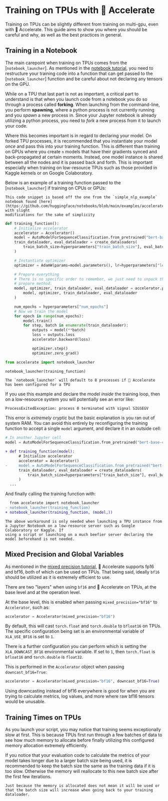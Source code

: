 <!--Copyright 2022 The HuggingFace Team. All rights reserved.

Licensed under the Apache License, Version 2.0 (the "License"); you may not use this file except in compliance with
the License. You may obtain a copy of the License at

http://www.apache.org/licenses/LICENSE-2.0

Unless required by applicable law or agreed to in writing, software distributed under the License is distributed on
an "AS IS" BASIS, WITHOUT WARRANTIES OR CONDITIONS OF ANY KIND, either express or implied. See the License for the
specific language governing permissions and limitations under the License.

⚠️ Note that this file is in Markdown but contain specific syntax for our doc-builder (similar to MDX) that may not be
rendered properly in your Markdown viewer.
-->

# Training on TPUs with 🤗 Accelerate

Training on TPUs can be slightly different from training on multi-gpu, even with 🤗 Accelerate. This guide aims to show you 
where you should be careful and why, as well as the best practices in general.

## Training in a Notebook

The main carepoint when training on TPUs comes from the [`notebook_launcher`]. As mentioned in the [notebook tutorial](../usage_guides/notebook), you need to 
restructure your training code into a function that can get passed to the [`notebook_launcher`] function and be careful about not declaring any tensors on the GPU.

While on a TPU that last part is not as important, a critical part to understand is that when you launch code from a notebook you do so through a process called **forking**. 
When launching from the command-line, you perform **spawning**, where a python process is not currently running and you *spawn* a new process in. Since your Jupyter notebook is already 
utilizing a python process, you need to *fork* a new process from it to launch your code. 

Where this becomes important is in regard to declaring your model. On forked TPU processes, it is recommended that you instantiate your model *once* and pass this into your 
training function. This is different than training on GPUs where you create `n` models that have their gradients synced and back-propagated at certain moments. Instead, one 
model instance is shared between all the nodes and it is passed back and forth. This is important especially when training on low-resource TPUs such as those provided in Kaggle kernels or
on Google Colaboratory. 

Below is an example of a training function passed to the [`notebook_launcher`] if training on CPUs or GPUs:

<Tip>

    This code snippet is based off the one from the `simple_nlp_example` notebook found [here](https://github.com/huggingface/notebooks/blob/main/examples/accelerate_examples/simple_nlp_example.ipynb) with slight 
    modifications for the sake of simplicity

</Tip>

```python
def training_function():
    # Initialize accelerator
    accelerator = Accelerator()
    model = AutoModelForSequenceClassification.from_pretrained("bert-base-cased", num_labels=2)
    train_dataloader, eval_dataloader = create_dataloaders(
        train_batch_size=hyperparameters["train_batch_size"], eval_batch_size=hyperparameters["eval_batch_size"]
    )

    # Instantiate optimizer
    optimizer = AdamW(params=model.parameters(), lr=hyperparameters["learning_rate"])

    # Prepare everything
    # There is no specific order to remember, we just need to unpack the objects in the same order we gave them to the
    # prepare method.
    model, optimizer, train_dataloader, eval_dataloader = accelerator.prepare(
        model, optimizer, train_dataloader, eval_dataloader
    )

    num_epochs = hyperparameters["num_epochs"]
    # Now we train the model
    for epoch in range(num_epochs):
        model.train()
        for step, batch in enumerate(train_dataloader):
            outputs = model(**batch)
            loss = outputs.loss
            accelerator.backward(loss)

            optimizer.step()
            optimizer.zero_grad()
```

```python
from accelerate import notebook_launcher

notebook_launcher(training_function)
```

<Tip>

    The `notebook_launcher` will default to 8 processes if 🤗 Accelerate has been configured for a TPU

</Tip>

If you use this example and declare the model *inside* the training loop, then on a low-resource system you will potentially see an error 
like:

```
ProcessExitedException: process 0 terminated with signal SIGSEGV
```

This error is *extremely* cryptic but the basic explanation is you ran out of system RAM. You can avoid this entirely by reconfiguring the training function to 
accept a single `model` argument, and declare it in an outside cell:

```python
# In another Jupyter cell
model = AutoModelForSequenceClassification.from_pretrained("bert-base-cased", num_labels=2)
```

```diff
+ def training_function(model):
      # Initialize accelerator
      accelerator = Accelerator()
-     model = AutoModelForSequenceClassification.from_pretrained("bert-base-cased", num_labels=2)
      train_dataloader, eval_dataloader = create_dataloaders(
          train_batch_size=hyperparameters["train_batch_size"], eval_batch_size=hyperparameters["eval_batch_size"]
      )
  ...
```

And finally calling the training function with:

```diff
  from accelerate import notebook_launcher
- notebook_launcher(training_function)
+ notebook_launcher(training_function, (model,))
```

<Tip>

    The above workaround is only needed when launching a TPU instance from a Jupyter Notebook on a low-resource server such as Google Colaboratory or Kaggle. If 
    using a script or launching on a much beefier server declaring the model beforehand is not needed.

</Tip>

## Mixed Precision and Global Variables 

As mentioned in the [mixed precision tutorial](../usage_guides/mixed_precision), 🤗 Accelerate supports fp16 and bf16, both of which can be used on TPUs.
That being said, ideally `bf16` should be utilized as it is extremely efficient to use.

There are two "layers" when using `bf16` and 🤗 Accelerate on TPUs, at the base level and at the operation level. 

At the base level, this is enabled when passing `mixed_precision="bf16"` to `Accelerator`, such as:
```python
accelerator = Accelerator(mixed_precision="bf16")
```
By default, this will cast `torch.float` and `torch.double` to `bfloat16` on TPUs. 
The specific configuration being set is an environmental variable of `XLA_USE_BF16` is set to `1`.

There is a further configuration you can perform which is setting the `XLA_DOWNCAST_BF16` environmental variable. If set to `1`, then 
`torch.float` is `bfloat16` and `torch.double` is `float32`.

This is performed in the `Accelerator` object when passing `downcast_bf16=True`:
```python
accelerator = Accelerator(mixed_precision="bf16", downcast_bf16=True)
```

Using downcasting instead of bf16 everywhere is good for when you are trying to calculate metrics, log values, and more where raw bf16 tensors would be unusable. 

## Training Times on TPUs

As you launch your script, you may notice that training seems exceptionally slow at first. This is because TPUs
first run through a few batches of data to see how much memory to allocate before finally utilizing this configured 
memory allocation extremely efficiently. 

If you notice that your evaluation code to calculate the metrics of your model takes longer due to a larger batch size being used, 
it is recommended to keep the batch size the same as the training data if it is too slow. Otherwise the memory will reallocate to this 
new batch size after the first few iterations. 

<Tip>

    Just because the memory is allocated does not mean it will be used or that the batch size will increase when going back to your training dataloader.

</Tip>
